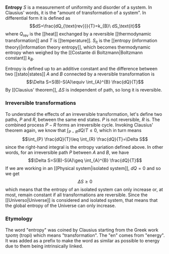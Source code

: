 **Entropy** $S$ is a measurement of uniformity and disorder of a system. In Clausius' words, it is the "amount of transformation of a system". In differential form it is defined as
$$dS=\frac{dQ_{\text{rev}}}{T}=k_{B}\ dS_\text{it}$$
where $Q_\text{rev}$ is the [[heat]] exchanged by a reversible [[thermodynamic transformation]] and $T$ is [[temperature]]. $S_\text{it}$ is the [[entropy (information theory)|information theory entropy]], which becomes thermodynamic entropy when weighed by the [[Costante di Boltzmann|Boltzmann constant]] $k_{B}$.

Entropy is defined up to an additive constant and the difference between two [[stato|states]] $A$ and $B$ connected by a reversible transformation is
$$\Delta S=S(B)-S(A)\equiv \int_{A}^{B} \frac{dQ}{T}$$
By [[Clausius' theorem]], $\Delta S$ is independent of path, so long it is reversible.
### Irreversible transformations
To understand the effects of an irreversible transformation, let's define two paths, $P$ and $R$, between the same end states. $P$ is not reversible, $R$ is. The combined process $P-R$ forms an irreversible cycle. Invoking Clausius' theorem again, we know that $\int_{P-R}dQ/T\leq 0$, which in turn means
$$\int_{P} \frac{dQ}{T}\leq \int_{R} \frac{dQ}{T}=\Delta S$$
since the right-hand integral is the entropy variation defined above. In other words, for an irreversible path $P$ between $A$ and $B$, we have
$$\Delta S=S(B)-S(A)\geq \int_{A}^{B} \frac{dQ}{T}$$
If we are working in an [[Physical system|isolated system]], $dQ=0$ and so we get
$$\Delta S\geq 0$$
which means that the entropy of an isolated system can only increase or, at most, remain constant if all transformations are reversible. Since the [[Universo|Universe]] is considered and isolated system, that means that the global entropy of the Universe can only increase.
### Etymology
The word "entropy" was coined by Clausius starting from the Greek work $\tau \rho o\pi \eta$ (tropi) which means "transformation". The "en" comes from "energy". It was added as a prefix to make the word as similar as possible to energy due to them being intrinsically linked.